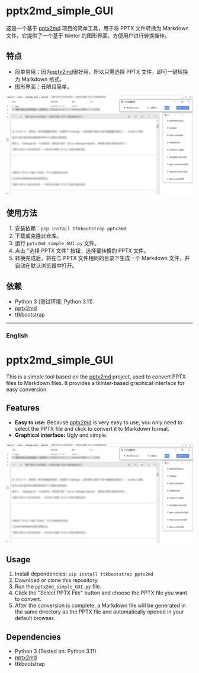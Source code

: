 # pptx2md_simple_GUI

这是一个基于 [pptx2md](https://github.com/ssine/pptx2md) 项目的简单工具，用于将 PPTX 文件转换为 Markdown 文件。它提供了一个基于 tkinter 的图形界面，方便用户进行转换操作。

## 特点

* 简单易用：因为[pptx2md](https://github.com/ssine/pptx2md)很好用，所以只需选择 PPTX 文件，即可一键转换为 Markdown 格式。
* 图形界面：丑陋且简单。

![](gui.png)

## 使用方法

1. 安装依赖：`pip install ttkbootstrap pptx2md`
2. 下载或克隆此仓库。
3. 运行 `pptx2md_simple_GUI.py` 文件。
4. 点击 "选择 PPTX 文件" 按钮，选择要转换的 PPTX 文件。
5. 转换完成后，将在与 PPTX 文件相同的目录下生成一个 Markdown 文件，并自动在默认浏览器中打开。

## 依赖

* Python 3 (测试环境: Python 3.11)
* [pptx2md](https://github.com/ssine/pptx2md)
* ttkbootstrap

---

### English

# pptx2md_simple_GUI

This is a simple tool based on the [pptx2md](https://github.com/ssine/pptx2md) project, used to convert PPTX files to Markdown files. It provides a tkinter-based graphical interface for easy conversion.

## Features

* **Easy to use:** Because [pptx2md](https://github.com/ssine/pptx2md) is very easy to use, you only need to select the PPTX file and click to convert it to Markdown format.
* **Graphical interface:** Ugly and simple.

![](gui.png)

## Usage

1. Install dependencies: `pip install ttkbootstrap pptx2md`
2. Download or clone this repository.
3. Run the `pptx2md_simple_GUI.py` file.
4. Click the "Select PPTX File" button and choose the PPTX file you want to convert.
5. After the conversion is complete, a Markdown file will be generated in the same directory as the PPTX file and automatically opened in your default browser.

## Dependencies

* Python 3 (Tested on: Python 3.11)
* [pptx2md](https://github.com/ssine/pptx2md)
* ttkbootstrap 
